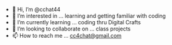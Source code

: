 - 👋 Hi, I’m @cchat44
- 👀 I’m interested in ... learning and getting familiar with coding
- 🌱 I’m currently learning ... coding thru Digital Crafts
- 💞️ I’m looking to collaborate on ... class projects
- 📫 How to reach me ... cc4chat@gmail.com

<!---
cchat44/cchat44 is a ✨ special ✨ repository because its `README.md` (this file) appears on your GitHub profile.
You can click the Preview link to take a look at your changes.
--->
